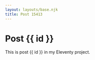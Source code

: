 ```yaml
---
layout: layouts/base.njk
title: Post 15413
---
```


# Post {{ id }}

This is post {{ id }} in my Eleventy project.
